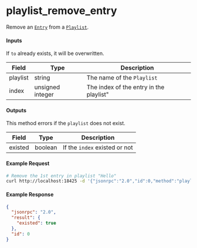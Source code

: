 # playlist_remove_entry
Remove an [`Entry`](playlist.md) from a [`Playlist`](playlist.md).

#### Inputs
If `to` already exists, it will be overwritten.

| Field    | Type             | Description |
|----------|------------------|-------------|
| playlist | string           | The name of the `Playlist`
| index    | unsigned integer | The index of the entry in the playlist"

#### Outputs
This method errors if the `playlist` does not exist.

| Field   | Type    | Description |
|---------|---------|-------------|
| existed | boolean | If the `index` existed or not

#### Example Request
```bash
# Remove the 1st entry in playlist "Hello"
curl http://localhost:18425 -d '{"jsonrpc":"2.0","id":0,"method":"playlist_remove_entry","params":{"playlist":"Hello","index":0}}'
```

#### Example Response
```json
{
  "jsonrpc": "2.0",
  "result": {
    "existed": true
  },
  "id": 0
}
```
